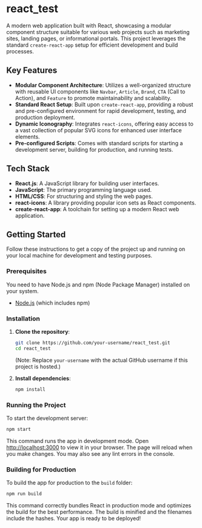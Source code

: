 # react_test

A modern web application built with React, showcasing a modular component structure suitable for various web projects such as marketing sites, landing pages, or informational portals. This project leverages the standard `create-react-app` setup for efficient development and build processes.

## Key Features

*   **Modular Component Architecture**: Utilizes a well-organized structure with reusable UI components like `Navbar`, `Article`, `Brand`, `CTA` (Call to Action), and `Feature` to promote maintainability and scalability.
*   **Standard React Setup**: Built upon `create-react-app`, providing a robust and pre-configured environment for rapid development, testing, and production deployment.
*   **Dynamic Iconography**: Integrates `react-icons`, offering easy access to a vast collection of popular SVG icons for enhanced user interface elements.
*   **Pre-configured Scripts**: Comes with standard scripts for starting a development server, building for production, and running tests.

## Tech Stack

*   **React.js**: A JavaScript library for building user interfaces.
*   **JavaScript**: The primary programming language used.
*   **HTML/CSS**: For structuring and styling the web pages.
*   **react-icons**: A library providing popular icon sets as React components.
*   **create-react-app**: A toolchain for setting up a modern React web application.

## Getting Started

Follow these instructions to get a copy of the project up and running on your local machine for development and testing purposes.

### Prerequisites

You need to have Node.js and npm (Node Package Manager) installed on your system.

*   [Node.js](https://nodejs.org/en/download/) (which includes npm)

### Installation

1.  **Clone the repository**:
    ```bash
    git clone https://github.com/your-username/react_test.git
    cd react_test
    ```
    (Note: Replace `your-username` with the actual GitHub username if this project is hosted.)

2.  **Install dependencies**:
    ```bash
    npm install
    ```

### Running the Project

To start the development server:

```bash
npm start
```
This command runs the app in development mode. Open [http://localhost:3000](http://localhost:3000) to view it in your browser. The page will reload when you make changes. You may also see any lint errors in the console.

### Building for Production

To build the app for production to the `build` folder:

```bash
npm run build
```
This command correctly bundles React in production mode and optimizes the build for the best performance. The build is minified and the filenames include the hashes. Your app is ready to be deployed!